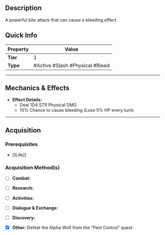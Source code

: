 ## Description
 A powerful bite attack that can cause a bleeding effect.

## Quick Info
| Property | Value                           |
| -------- | ------------------------------- |
| **Tier** | 1                               |
| **Type** | #Active #Slash #Physical #Bleed |

---

## Mechanics & Effects
- **Effect Details:**
    - Deal 1D4 STR Physical DMG
    - 10% Chance to cause bleeding (Lose 5% HP every turn)

---

## Acquisition
### Prerequisites
- [[Life]]

### Acquisition Method(s)
- [ ] **Combat:** 
- [ ] **Research:** 
- [ ] **Activities:** 
- [ ] **Dialogue & Exchange:** 
- [ ] **Discovery:** 
- [x] **Other:** Defeat the Alpha Wolf from the "Pest Control" quest

